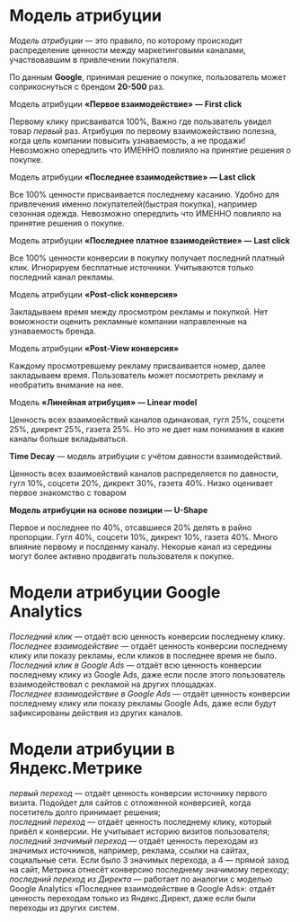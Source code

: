 # Модель атрибуции

*Модель атрибуции* — это правило, по которому происходит распределение ценности между маркетинговыми каналами, участвовавшим в привлечении покупателя.

По данным **Google**, принимая решение о покупке, пользователь может соприкоснуться с брендом **20-500** раз.

Модель атрибуции **«Первое взаимодействие» — First click**

Первому клику присваиватся 100%, Важно где пользватель увидел товар *первый* раз.
Атрибуция по первому взаиможействию полезна, когда цель компании повысить узнаваемость, а не продажи!
Невозможно опередлить что ИМЕННО повлияло на принятие решения о покупке.

Модель атрибуции **«Последнее взаимодействие» — Last click**

Все 100% ценности присваивается последнему касанию. 
Удобно для привлечения именно покупателей(быстрая покупка), например сезонная одежда. 
Невозможно опередлить что ИМЕННО повлияло на принятие решения о покупке. 
 
Модель атрибуции **«Последнее платное взаимодействие» — Last click** 

Все 100% ценности конверсии в покупку получает последний платный клик.
Игнорируем бесплатные источники. 
Учитываются только последний канал рекламы.

Модель атрибуции **«Post-click конверсия»**


Закладываем время между просмотром рекламы и покупкой.
Нет воможности оценить рекламные компании направленные на узнаваемость бренда.

Модель атрибуции **«Post-View конверсия»**

Каждому просмотревшему рекламу присваивается номер, далее закладываем время.
Пользователь может посмотреть рекламу и необратить внимание на нее.

Модель **«Линейная атрибуция» — Linear model**

Ценность всех взаимоействий каналов одинаковая, гугл 25%, соцсети 25%, дикрект 25%, газета 25%.
Но это не дает нам понимания в какие каналы больше вкладываться. 

**Time Decay** — модель атрибуции с учётом давности взаимодействий.

Ценность всех взаимоействий каналов распределяется по давности, гугл 10%, соцсети 20%, дикрект 30%, газета 40%.
Низко оценивает первое знакомство с товаром 

**Модель атрибуции на основе позиции — U-Shape**

Первое и последнее по 40%, отсавшиеся 20% делять в райно пропорции. Гугл 40%, соцсети 10%, дикрект 10%, газета 40%.
Много влияние первому и послденму каналу. Некорые канал из  середины могут более активно продвигать пользователя к покупке.

# Модели атрибуции Google Analytics

*Последний клик* — отдаёт всю ценность конверсии последнему клику.\
*Последнее взаимодействие* — отдаёт ценность конверсии последнему клику или показу рекламы, если кликов в последнее время не было.\
*Последний клик в Google Ads* — отдаёт всю ценность конверсии последнему клику из Google Ads, даже если после этого пользователь взаимодействовал с рекламой на других площадках.\
*Последнее взаимодействие в Google Ads* — отдаёт ценность конверсии последнему клику или показу рекламы Google Ads, даже если будут зафиксированы действия из других каналов.

# Модели атрибуции в Яндекс.Метрике

*первый переход* — отдаёт ценность конверсии источнику первого визита. Подойдет для сайтов с отложенной конверсией, когда посетитель долго принимает решения;\
*последний переход* — отдаёт ценность последнему клику, который привёл к конверсии. Не учитывает историю визитов пользователя;\
*последний значимый переход* — отдаёт ценность переходам из значимых источников, например, реклама, ссылки на сайтах, социальные сети. Если было 3 значимых перехода, а 4 — прямой заход на сайт, Метрика отнесёт конверсию последнему значимому переходу;\
*последний переход из Директа* — работает по аналогии с моделью Google Analytics «Последнее взаимодействие в Google Ads»: отдаёт ценность переходам только из Яндекс.Директ, даже если были переходы из других систем.




